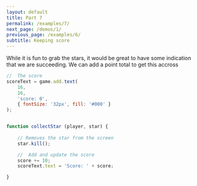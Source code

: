 ```yaml
---
layout: default
title: Part 7
permalink: /examples/7/
next_page: /demos/1/
previous_page: /examples/6/
subtitle: Keeping score
---
```


While it is fun to grab the stars, it would be great to have some indication that we are succeeding. We can add a point total to get this accross

```js
//  The score
scoreText = game.add.text(
    16, 
    16, 
    'score: 0', 
    { fontSize: '32px', fill: '#000' }
);


function collectStar (player, star) {
    
    // Removes the star from the screen
    star.kill();

    //  Add and update the score
    score += 10;
    scoreText.text = 'Score: ' + score;

}
```